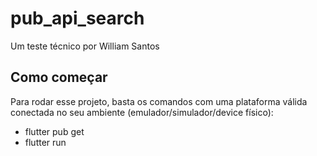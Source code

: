# pub_api_search

Um teste técnico por William Santos

## Como começar

Para rodar esse projeto, basta os comandos com uma plataforma válida conectada no seu ambiente (emulador/simulador/device físico):
- flutter pub get
- flutter run